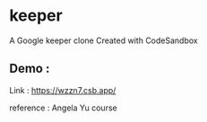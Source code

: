 # keeper
A Google keeper clone 
Created with CodeSandbox

## Demo :
Link : https://wzzn7.csb.app/

reference : Angela Yu course
